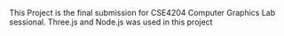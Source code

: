 This Project is the final submission for CSE4204 Computer Graphics Lab sessional. Three.js and Node.js was used in this project
